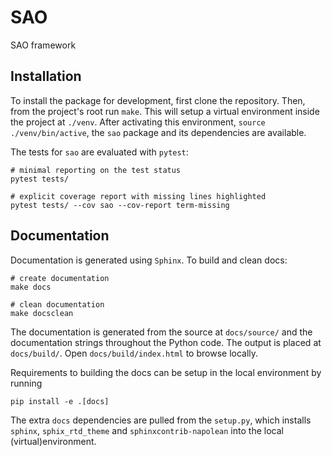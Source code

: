 # SAO

SAO framework

## Installation

To install the package for development, first clone the repository.
Then, from the project's root run `make`. This will setup a virtual
environment inside the project at `./venv`. After activating this
environment, `source ./venv/bin/active`, the `sao` package and its
dependencies are available.

The tests for `sao` are evaluated with `pytest`:

```
# minimal reporting on the test status
pytest tests/

# explicit coverage report with missing lines highlighted
pytest tests/ --cov sao --cov-report term-missing
```

## Documentation

Documentation is generated using `Sphinx`. To build and clean docs:

```
# create documentation
make docs

# clean documentation
make docsclean
```

The documentation is generated from the source at `docs/source/` and the
documentation strings throughout the Python code. The output
is placed at `docs/build/`. Open `docs/build/index.html` to browse locally.

Requirements to building the docs can be setup in the local environment by
running

```
pip install -e .[docs]
```

The extra `docs` dependencies are pulled from the `setup.py`, which installs
`sphinx`, `sphix_rtd_theme` and `sphinxcontrib-napolean` into the local
(virtual)environment.

